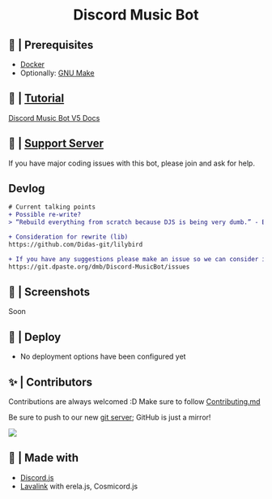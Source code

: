 <h1 align="center"> Discord Music Bot </h1>

## 🚧 | Prerequisites

- [Docker](https://www.docker.com/)
- Optionally: [GNU Make](https://www.gnu.org/software/make/)

## 📝 | [Tutorial](https://dmb.darrennathanael.com/v5/)

[Discord Music Bot V5 Docs](https://dmb.darrennathanael.com/v5/)

## 📝 | [Support Server](https://discord.gg/sbySMS7m3v)

If you have major coding issues with this bot, please join and ask for help.

## Devlog

```diff
# Current talking points
+ Possible re-write?
> “Rebuild everything from scratch because DJS is being very dumb.” - Brian 3/6/2024

+ Consideration for rewrite (lib)
https://github.com/Didas-git/lilybird

+ If you have any suggestions please make an issue so we can consider it! :D
https://git.dpaste.org/dmb/Discord-MusicBot/issues
```

## 📸 | Screenshots

Soon

## 🚀 | Deploy

- No deployment options have been configured yet

## ✨ | Contributors

Contributions are always welcomed :D Make sure to follow [Contributing.md](/CONTRIBUTING.md)

Be sure to push to our new [git server](https://git.dpaste.org/dmb/Discord-MusicBot); GitHub is just a mirror!

<a href="https://github.com/wtfnotavailable/Discord-MusicBot/graphs/contributors">
  <img src="https://contributors-img.web.app/image?repo=wtfnotavailable/Discord-MusicBot" />
</a>

## 🌟 | Made with

- [Discord.js](https://discord.js.org/)
- [Lavalink](https://github.com/freyacodes/Lavalink) with erela.js, Cosmicord.js
